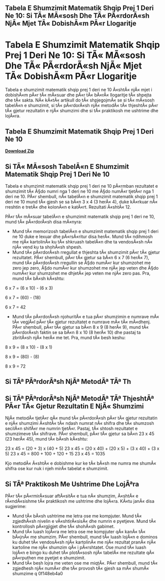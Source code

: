 ## Tabela E Shumzimit Matematik Shqip Prej 1 Deri Ne 10: Si TÃ« MÃ«sosh Dhe TÃ« PÃ«rdorÃ«sh NjÃ« Mjet TÃ« DobishÃ«m PÃ«r Llogaritje

  
# Tabela E Shumzimit Matematik Shqip Prej 1 Deri Ne 10: Si TÃ« MÃ«sosh Dhe TÃ« PÃ«rdorÃ«sh NjÃ« Mjet TÃ« DobishÃ«m PÃ«r Llogaritje
  
Tabela e shumzimit matematik shqip prej 1 deri ne 10 Ã«shtÃ« njÃ« mjet i dobishÃ«m pÃ«r tÃ« mÃ«suar dhe pÃ«r tÃ« bÃ«rÃ« llogaritje tÃ« shpejta dhe tÃ« sakta. NÃ« kÃ«tÃ« artikull do tÃ« shpjegojmÃ« se si tÃ« mÃ«sosh tabelÃ«n e shumzimit, si tÃ« pÃ«rdorÃ«sh njÃ« metodÃ« tÃ« thjeshtÃ« pÃ«r tÃ« gjetur rezultatin e njÃ« shumzimi dhe si tÃ« praktikosh me ushtrime dhe lojÃ«ra.
 
## Tabela E Shumzimit Matematik Shqip Prej 1 Deri Ne 10


[**Download Zip**](https://www.google.com/url?q=https%3A%2F%2Furluso.com%2F2tKPFB&sa=D&sntz=1&usg=AOvVaw13aH-4RkFBDmGCeGkgGek0)

  
## Si TÃ« MÃ«sosh TabelÃ«n E Shumzimit Matematik Shqip Prej 1 Deri Ne 10
  
Tabela e shumzimit matematik shqip prej 1 deri ne 10 pÃ«rmban rezultatet e shumzimit tÃ« Ã§do numri nga 1 deri ne 10 me Ã§do numÃ«r tjetÃ«r nga 1 deri ne 10. PÃ«r shembull, nÃ« tabelÃ«n e shumzimit matematik shqip prej 1 deri ne 10 mund tÃ« gjesh se sa bÃ«n 3 x 4 (3 herÃ« 4), duke kÃ«rkuar nÃ« rreshtin e tretÃ« dhe kolonÃ«n e katÃ«rt. Rezultati Ã«shtÃ« 12.
  
PÃ«r tÃ« mÃ«suar tabelÃ«n e shumzimit matematik shqip prej 1 deri ne 10, mund tÃ« pÃ«rdorÃ«sh disa mÃ«nyra:
  
- Mund tÃ« memorizosh tabelÃ«n e shumzimit matematik shqip prej 1 deri ne 10 duke e lexuar dhe pÃ«rsÃ«ritur disa herÃ«. Mund tÃ« ndihmosh me njÃ« kartolinÃ« ku tÃ« shkruash tabelÃ«n dhe ta vendosÃ«sh nÃ« njÃ« vend ku ta shohÃ«sh shpesh.
- Mund tÃ« pÃ«rdorÃ«sh rregullat e thjeshta tÃ« shumzimit pÃ«r tÃ« gjetur rezultatet. PÃ«r shembull, pÃ«r tÃ« gjetur sa bÃ«n 6 x 7 (6 herÃ« 7), mund tÃ« pÃ«rdorÃ«sh rregullin se Ã§do numÃ«r kur shumzohet me zero jep zero, Ã§do numÃ«r kur shumzohet me njÃ« jep veten dhe Ã§do numÃ«r kur shumzohet me dhjetÃ« jep veten me njÃ« zero pas. Pra, mund tÃ« bÃ«sh kÃ«shtu: 

6 x 7 = (6 x 10) - (6 x 3) 

6 x 7 = (60) - (18) 

6 x 7 = 42
- Mund tÃ« pÃ«rdorÃ«sh njohuritÃ« e tua pÃ«r shumzimin e numrave mÃ« tÃ« vegjÃ«l pÃ«r tÃ« gjetur rezultatet e numrave mÃ« tÃ« mÃ«dhenj. PÃ«r shembull, pÃ«r tÃ« gjetur sa bÃ«n 8 x 9 (8 herÃ« 9), mund tÃ« pÃ«rdorÃ«sh faktin se sa bÃ«n 8 x 10 (8 herÃ« 10) dhe pastaj ta zbritÃ«sh njÃ« herÃ« me tet. Pra, mund tÃ« besh keshu: 

8 x 9 = (8 x 10) - (8 x 1) 

8 x 9 = (80) - (8) 

8 x 9 = 72

## Si TÃª PÃªrdorÃªsh NjÃª MetodÃª TÃª Th

## Si TÃª PÃªrdorÃªsh NjÃª MetodÃª TÃª ThjeshtÃª PÃ«r TÃ« Gjetur Rezultatin E NjÃ« Shumzimi

NjÃ« metodÃ« tjetÃ«r qÃ« mund tÃ« pÃ«rdorÃ«sh pÃ«r tÃ« gjetur rezultatin e njÃ« shumzimi Ã«shtÃ« tÃ« ndash numrat nÃ« shifra dhe tÃ« shumzosh secilÃ«n shifÃ«r me numrin tjetÃ«r. Pastaj, tÃ« shtosh rezultatet e shumzimeve tÃ« shifrave. PÃ«r shembull, pÃ«r tÃ« gjetur sa bÃ«n 23 x 45 (23 herÃ« 45), mund tÃ« bÃ«sh kÃ«shtu:

23 x 45 = (20 + 3) x (40 + 5) 
 23 x 45 = (20 x 40) + (20 x 5) + (3 x 40) + (3 x 5) 
 23 x 45 = 800 + 100 + 120 + 15 
 23 x 45 = 1035

Kjo metodÃ« Ã«shtÃ« e dobishme kur ke tÃ« bÃ«sh me numra me shumÃ« shifra ose kur nuk i njeh mirÃ« tabelat e shumzimit.

## Si TÃª Praktikosh Me Ushtrime Dhe LojÃªra

PÃ«r tÃ« pÃ«rmirÃ«suar aftÃ«sitÃ« e tua nÃ« shumzim, Ã«shtÃ« e rÃ«ndÃ«sishme tÃ« praktikosh me ushtrime dhe lojÃ«ra. KÃ«tu janÃ« disa sugjerime:

- Mund tÃ« bÃ«sh ushtrime me letra ose me kompjuter. Mund tÃ« zgjedhÃ«sh nivelin e vÃ«shtirÃ«sisÃ« dhe numrin e pyetjeve. Mund tÃ« kontrollosh pÃ«rgjigjet dhe tÃ« shohÃ«sh gabimet.
- Mund tÃ« luash lojÃ«ra me letra ose me kompjuter qÃ« kanÃ« tÃ« bÃ«jnÃ« me shumzim. PÃ«r shembull, mund tÃ« luash lojÃ«n e dominos ku duhet tÃ« vendosÃ«sh njÃ« kartolinÃ« me njÃ« rezultat pranÃ« njÃ« kartoline me njÃ« shumzim qÃ« i pÃ«rshtatet. Ose mund tÃ« luash lojÃ«n e bingo ku duhet tÃ« plotÃ«sosh njÃ« tabelÃ« me rezultate qÃ« pÃ«rputhen me pyetjet e shumzimit.
- Mund tÃ« besh lojra me veten ose me miqtÃ«. PÃ«r shembull, mund tÃ« zgjedhesh njÃ« numÃ«r dhe tÃ« provosh tÃ« gjesh sa mÃ« shumÃ« shumzime q 0f148eb4a0
